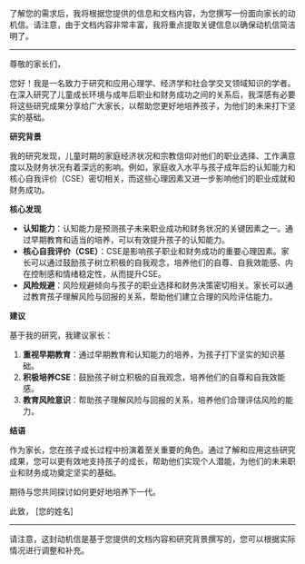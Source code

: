 了解您的需求后，我将根据您提供的信息和文档内容，为您撰写一份面向家长的动机信。请注意，由于文档内容非常丰富，我将重点提取关键信息以确保动机信简洁明了。

---

尊敬的家长们，

您好！我是一名致力于研究和应用心理学、经济学和社会学交叉领域知识的学者。在深入研究了儿童成长环境与成年后职业和财务成功之间的关系后，我深感有必要将这些研究成果分享给广大家长，以帮助您更好地培养孩子，为他们的未来打下坚实的基础。

**研究背景**

我的研究发现，儿童时期的家庭经济状况和宗教信仰对他们的职业选择、工作满意度以及财务状况有着深远的影响。例如，家庭收入水平与孩子成年后的认知能力和核心自我评价（CSE）密切相关，而这些心理因素又进一步影响他们的职业成就和财务成功。

**核心发现**

- **认知能力**：认知能力是预测孩子未来职业成功和财务状况的关键因素之一。通过早期教育和适当的培养，可以有效提升孩子的认知能力。
- **核心自我评价（CSE）**：CSE是影响孩子职业和财务成功的重要心理因素。家长可以通过鼓励孩子树立积极的自我观念，培养他们的自尊、自我效能感、内在控制感和情绪稳定性，从而提升CSE。
- **风险规避**：风险规避倾向与孩子的职业选择和财务决策密切相关。家长可以通过教育孩子理解风险与回报的关系，帮助他们建立合理的风险评估能力。

**建议**

基于我的研究，我建议家长：

1. **重视早期教育**：通过早期教育和认知能力的培养，为孩子打下坚实的知识基础。
2. **积极培养CSE**：鼓励孩子树立积极的自我观念，培养他们的自尊和自我效能感。
3. **教育风险意识**：帮助孩子理解风险与回报的关系，培养他们合理评估风险的能力。

**结语**

作为家长，您在孩子成长过程中扮演着至关重要的角色。通过了解和应用这些研究成果，您可以更有效地支持孩子的成长，帮助他们实现个人潜能，为他们的未来职业和财务成功奠定坚实的基础。

期待与您共同探讨如何更好地培养下一代。

此致，
[您的姓名]

---

请注意，这封动机信是基于您提供的文档内容和研究背景撰写的，您可以根据实际情况进行调整和补充。
